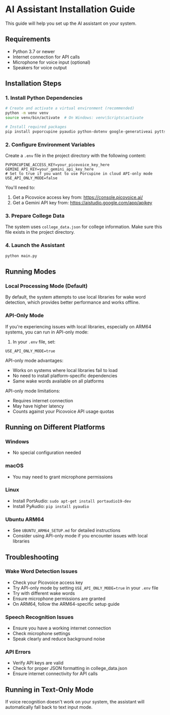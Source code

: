 # AI Assistant Installation Guide

This guide will help you set up the AI assistant on your system.

## Requirements

- Python 3.7 or newer
- Internet connection for API calls
- Microphone for voice input (optional)
- Speakers for voice output

## Installation Steps

### 1. Install Python Dependencies

```bash
# Create and activate a virtual environment (recommended)
python -m venv venv
source venv/bin/activate  # On Windows: venv\Scripts\activate

# Install required packages
pip install pvporcupine pyaudio python-dotenv google-generativeai pyttsx3 SpeechRecognition
```

### 2. Configure Environment Variables

Create a `.env` file in the project directory with the following content:

```
PVPORCUPINE_ACCESS_KEY=your_picovoice_key_here
GEMINI_API_KEY=your_gemini_api_key_here
# Set to true if you want to use Porcupine in cloud API-only mode
USE_API_ONLY_MODE=false
```

You'll need to:
1. Get a Picovoice access key from: https://console.picovoice.ai/
2. Get a Gemini API key from: https://aistudio.google.com/app/apikey

### 3. Prepare College Data

The system uses `college_data.json` for college information. Make sure this file exists in the project directory.

### 4. Launch the Assistant

```bash
python main.py
```

## Running Modes

### Local Processing Mode (Default)
By default, the system attempts to use local libraries for wake word detection, which provides better performance and works offline.

### API-Only Mode
If you're experiencing issues with local libraries, especially on ARM64 systems, you can run in API-only mode:

1. In your `.env` file, set:
```
USE_API_ONLY_MODE=true
```

API-only mode advantages:
- Works on systems where local libraries fail to load
- No need to install platform-specific dependencies
- Same wake words available on all platforms

API-only mode limitations:
- Requires internet connection
- May have higher latency
- Counts against your Picovoice API usage quotas

## Running on Different Platforms

### Windows
- No special configuration needed

### macOS
- You may need to grant microphone permissions

### Linux
- Install PortAudio: `sudo apt-get install portaudio19-dev`
- Install PyAudio: `pip install pyaudio`

### Ubuntu ARM64
- See `UBUNTU_ARM64_SETUP.md` for detailed instructions
- Consider using API-only mode if you encounter issues with local libraries

## Troubleshooting

### Wake Word Detection Issues
- Check your Picovoice access key
- Try API-only mode by setting `USE_API_ONLY_MODE=true` in your `.env` file
- Try with different wake words
- Ensure microphone permissions are granted
- On ARM64, follow the ARM64-specific setup guide

### Speech Recognition Issues
- Ensure you have a working internet connection
- Check microphone settings
- Speak clearly and reduce background noise

### API Errors
- Verify API keys are valid
- Check for proper JSON formatting in college_data.json
- Ensure internet connectivity for API calls

## Running in Text-Only Mode

If voice recognition doesn't work on your system, the assistant will automatically fall back to text input mode.
